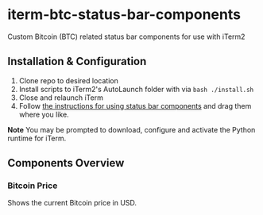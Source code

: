 # iterm-btc-status-bar-components
Custom Bitcoin (BTC) related status bar components for use with iTerm2

## Installation & Configuration
1. Clone repo to desired location
2. Install scripts to iTerm2's AutoLaunch folder with via `bash ./install.sh`
3. Close and relaunch iTerm
4. Follow [the instructions for using status bar components](https://www.iterm2.com/3.3/documentation-status-bar.html) and drag them where you like.

**Note** You may be prompted to download, configure and activate the Python runtime for iTerm.


## Components Overview

### Bitcoin Price
Shows the current Bitcoin price in USD.
